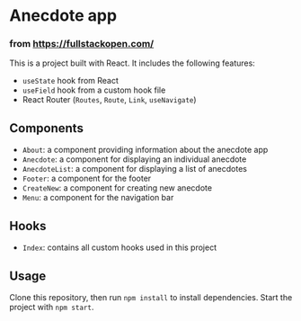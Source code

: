 # Anecdote app 
### from https://fullstackopen.com/

This is a project built with React. It includes the following features:
- `useState` hook from React
- `useField` hook from a custom hook file
- React Router (`Routes`, `Route`, `Link`, `useNavigate`)

## Components
- `About`: a component providing information about the anecdote app
- `Anecdote`: a component for displaying an individual anecdote
- `AnecdoteList`: a component for displaying a list of anecdotes
- `Footer`: a component for the footer
- `CreateNew`: a component for creating new anecdote
- `Menu`: a component for the navigation bar
## Hooks
- `Index`: contains all custom hooks used in this project

## Usage
Clone this repository, then run `npm install` to install dependencies. Start the project with `npm start`.